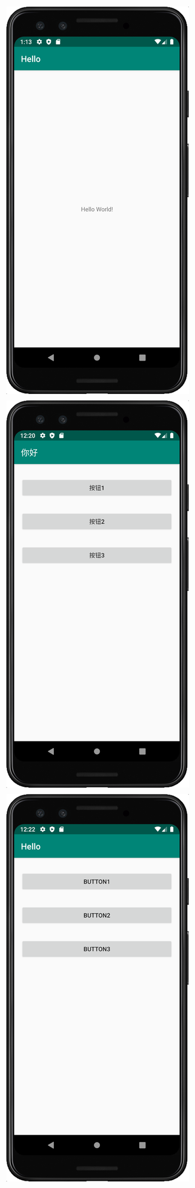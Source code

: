 ![image-20200716011426930](assets/README/image-20200716011426930.png)

![image-20200720002057505](assets/README/image-20200720002057505.png)

![image-20200720002228749](assets/README/image-20200720002228749.png)